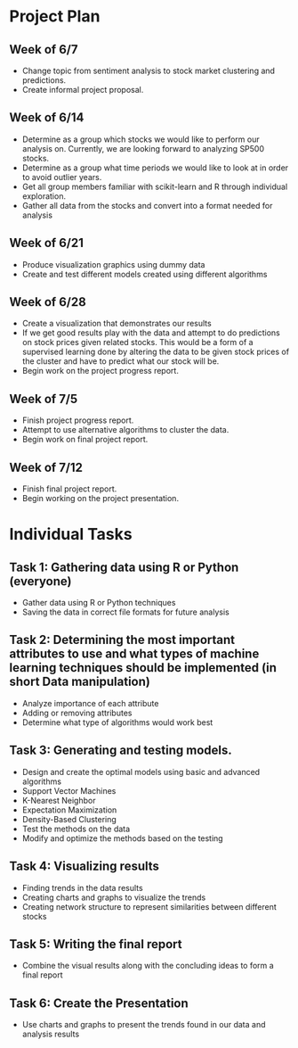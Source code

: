 # Project Plan

## Week of 6/7
* Change topic from sentiment analysis to stock market clustering and predictions.
* Create informal project proposal.

## Week of 6/14
* Determine as a group which stocks we would like to perform our analysis on. Currently, we are looking forward to analyzing SP500 stocks.
* Determine as a group what time periods we would like to look at in order to avoid outlier years.
* Get all group members familiar with scikit-learn and R through individual exploration.
* Gather all data from the stocks and convert into a format needed for analysis

## Week of 6/21
* Produce visualization graphics using dummy data
* Create and test different models created using different algorithms

## Week of 6/28
* Create a visualization that demonstrates our results
* If we get good results play with the data and attempt to do predictions on stock prices given related stocks. This would be a form of a supervised learning done by altering the data to be given stock prices of the cluster and have to predict what our stock will be.
* Begin work on the project progress report.

## Week of 7/5
* Finish project progress report.
* Attempt to use alternative algorithms to cluster the data.
* Begin work on final project report.

## Week of 7/12
* Finish final project report.
* Begin working on the project presentation.

# Individual Tasks

## Task 1: Gathering data using R or Python (everyone)
* Gather data using R or Python techniques
* Saving the data in correct file formats for future analysis

## Task 2: Determining the most important attributes to use and what types of machine learning techniques should be implemented (in short Data manipulation)
* Analyze importance of each attribute
* Adding or removing attributes
* Determine what type of algorithms would work best	

## Task 3: Generating and testing models.
* Design and create the optimal models using basic and advanced algorithms
* Support Vector Machines
* K-Nearest Neighbor
* Expectation Maximization
* Density-Based Clustering
* Test the methods on the data
* Modify and optimize the methods based on the testing

## Task 4: Visualizing results
* Finding trends in the data results
* Creating charts and graphs to visualize the trends
* Creating network structure to represent similarities between different stocks

## Task 5: Writing the final report
* Combine the visual results along with the concluding ideas to form a final report

## Task 6: Create the Presentation
* Use charts and graphs to present the trends found in our data and analysis results
